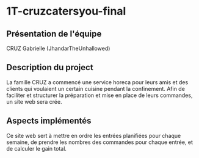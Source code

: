 1T-cruzcatersyou-final
==

Présentation de l'équipe
--
CRUZ Gabrielle (JhandarTheUnhallowed)

Description du project
--
La famille CRUZ a commencé une service horeca pour leurs amis 
et des clients qui voulaient un certain cuisine 
pendant la confinement. Afin de faciliter et structurer la préparation
et mise en place de leurs commandes, un site web sera crée. 

Aspects implémentés
--
Ce site web sert à mettre en ordre 
les entrées planifiées pour chaque semaine, de prendre les nombres
des commandes pour chaque entrée, et de calculer le gain total.
